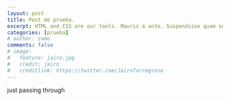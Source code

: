 ```yaml
---
layout: post
title: Post de prueba.
excerpt: HTML and CSS are our tools. Mauris a ante. Suspendisse quam sem, consequat at, commodo vitae, feugiat in, nunc. Morbi imperdiet augue quis tellus. Praesent mattis, massa quis luctus fermentum, turpis mi volutpat justo, eu volutpat enim diam eget metus.
categories: [prueba]
# author: zamo
comments: false
# image:
#   feature: jairo.jpg
#   credit: jairo
#   creditlink: https://twitter.com/JairoTorregrose
---
```


just passing through
<!-- ![jairito](/img/jairo.jpg) -->